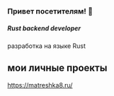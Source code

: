 ### Привет посетителям! 👋
##### Rust backend developer
разработка на языке Rust

## мои личные проекты
https://matreshka8.ru/
